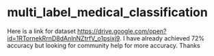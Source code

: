 # multi_label_medical_classification


Here is a link for dataset https://drive.google.com/open?id=1RTornekRrnD8dAnlnNZtrfV_o1psixj9.
I have already achieved 72% accuracy but  looking for community help for more accuracy.
Thanks
